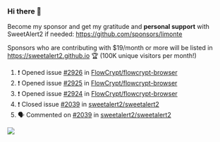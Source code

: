 ### Hi there 👋

Become my sponsor and get my gratitude and **personal support** with SweetAlert2 if needed: https://github.com/sponsors/limonte

Sponsors who are contributing with $19/month or more will be listed in https://sweetalert2.github.io 🏆 (100K unique visitors per month!)

<!--START_SECTION:activity-->
1. ❗️ Opened issue [#2926](https://github.com//FlowCrypt/flowcrypt-browser/issues/2926) in [FlowCrypt/flowcrypt-browser](https://github.com//FlowCrypt/flowcrypt-browser)
2. ❗️ Opened issue [#2925](https://github.com//FlowCrypt/flowcrypt-browser/issues/2925) in [FlowCrypt/flowcrypt-browser](https://github.com//FlowCrypt/flowcrypt-browser)
3. ❗️ Opened issue [#2924](https://github.com//FlowCrypt/flowcrypt-browser/issues/2924) in [FlowCrypt/flowcrypt-browser](https://github.com//FlowCrypt/flowcrypt-browser)
4. ❗️ Closed issue [#2039](https://github.com//sweetalert2/sweetalert2/issues/2039) in [sweetalert2/sweetalert2](https://github.com//sweetalert2/sweetalert2)
5. 🗣 Commented on [#2039](https://github.com//sweetalert2/sweetalert2/issues/2039) in [sweetalert2/sweetalert2](https://github.com//sweetalert2/sweetalert2)
<!--END_SECTION:activity-->

![](https://github-readme-stats.vercel.app/api?username=limonte&theme=vue&show_icons=true)
